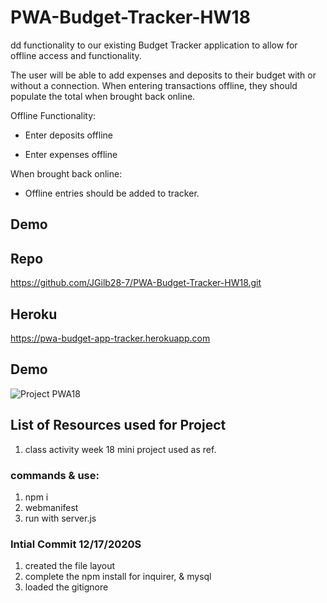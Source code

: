 # PWA-Budget-Tracker-HW18

dd functionality to our existing Budget Tracker application to allow for offline access and functionality.

The user will be able to add expenses and deposits to their budget with or without a connection. When entering transactions offline, they should populate the total when brought back online.

Offline Functionality:

  * Enter deposits offline

  * Enter expenses offline

When brought back online:

  * Offline entries should be added to tracker.
## Demo

## Repo
https://github.com/JGilb28-7/PWA-Budget-Tracker-HW18.git

## Heroku
https://pwa-budget-app-tracker.herokuapp.com

## Demo
![Project PWA18](https://user-images.githubusercontent.com/30843888/107999130-b8ca6380-6fb4-11eb-94e0-2324d408b566.gif)


## List of Resources used for Project
1. class activity week 18 mini project used as ref.


### commands & use: 
1. npm i
2. webmanifest
3. run with server.js

### Intial Commit 12/17/2020S
1. created the file layout
2. complete the npm install for inquirer, & mysql
3. loaded the gitignore
